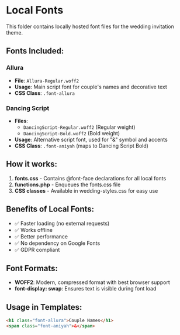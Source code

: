 # Local Fonts

This folder contains locally hosted font files for the wedding invitation theme.

## Fonts Included:

### Allura
- **File**: `Allura-Regular.woff2`
- **Usage**: Main script font for couple's names and decorative text
- **CSS Class**: `.font-allura`

### Dancing Script
- **Files**: 
  - `DancingScript-Regular.woff2` (Regular weight)
  - `DancingScript-Bold.woff2` (Bold weight)
- **Usage**: Alternative script font, used for "&" symbol and accents
- **CSS Class**: `.font-aniyah` (maps to Dancing Script Bold)

## How it works:

1. **fonts.css** - Contains @font-face declarations for all local fonts
2. **functions.php** - Enqueues the fonts.css file
3. **CSS classes** - Available in wedding-styles.css for easy use

## Benefits of Local Fonts:

- ✅ Faster loading (no external requests)
- ✅ Works offline
- ✅ Better performance
- ✅ No dependency on Google Fonts
- ✅ GDPR compliant

## Font Formats:

- **WOFF2**: Modern, compressed format with best browser support
- **font-display: swap**: Ensures text is visible during font load

## Usage in Templates:

```html
<h1 class="font-allura">Couple Names</h1>
<span class="font-aniyah">&</span>
```
